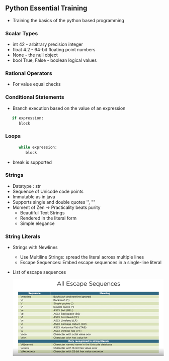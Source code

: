 ## Python Essential Training

   - Training the basics of the python based programming

### Scalar Types

   - int 42 - arbitrary precision integer
   - float 4.2 - 64-bit floating point numbers
   - None - the null object
   - bool True, False - boolean logical values


### Rational Operators

   - For value equal checks
   
### Conditional Statements

   - Branch execution based on the value of an expression

   ```python
      if expression:
         block
   ```
               
### Loops

   ```python
         while expression:
            block
   ```
   - break is supported
   
   
### Strings

 - Datatype : str
 - Sequence of Unicode code points
 - Immutable as in java
 - Supports single and double quotes '', ""
 - Moment of Zen -> Practicality beats purity
   - Beautiful Text Strings
   - Rendered in the literal form
   - Simple elegance


### String Literals

 - Strings with Newlines
 
   - Use Multiline Strings: spread the literal across multiple lines
   - Escape Sequences: Embed escape sequences in a single-line literal

 - List of escape sequences

   ![alt text](./images/escape-sequences.PNG)
 

